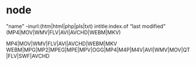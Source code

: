 # node

"name" -inurl:(htm|html|php|pls|txt) intitle:index.of “last modified” (MP4|MOV|WMV|FLV|AVI|AVCHD|WEBM|MKV)

MP4|MOV|WMV|FLV|AVI|AVCHD|WEBM|MKV
WEBM|MPG|MP2|MPEG|MPE|MPV|OGG|MP4|M4P|M4V|AVI|WMV|MOV|QT|FLV|SWF|AVCHD

